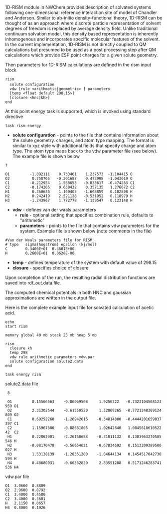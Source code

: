 1D-RISM module in NWChem provides description of solvated systems
following one-dimensional reference interaction site of model of
Chandler and Anderson. Similar to ab-initio density-functional theory,
1D-RISM can be thought of as an approach where discrete particle
representation of solvent degrees of freedom is replaced by average
density field. Unlike traditional continuum solvation model, this
density based representation is inherently inhomogenous and incorporates
specific molecular features of the solvent. In the current
implementation, 1D-RISM is not directly coupled to QM calculations but
presumed to be used as a post processing step after QM calculations
which provide ESP point charges for a given solute geometry.

Then parameters for 1D-RISM calculations are defined in the rism input
block

`rism`  
`  solute configuration `<filename>  
`  vdw [rule <arithmetic|geometric> ] parameters `<filename>` `  
`  [temp <float default 298.15>]`  
`  [closure <hnc|kh>]`  
`end`

At this point energy task is supported, which is invoked using standard
directive

`task rism energy`

  - **solute configuration** - points to the file that contains
    information about the solute geometry. charges, and atom type
    mapping. The format is similar to xyz style with additional fields
    that specify charge and atom type. The atom type maps back to the
    vdw parameter file (see below). The example file is shown below

`7`  
  
`O1         -1.092111    0.733461    1.237573  -1.104415 O`  
`O2          0.758765   -0.201687    0.473908  -1.043019 O`  
`C1         -0.212954    1.568653   -0.833617  -0.474263 C1`  
`C2         -0.174205    0.630432    0.357135   1.276672 C2`  
`H1          0.360636    1.160405   -1.668859   0.102898 H`  
`H2          0.242419    2.521128   -0.531952   0.118979 H`  
`H3         -1.243967    1.772778   -1.139547   0.123148 H`

  - **vdw** - defines van der waals parameters
      - **rule** - optional setting that specifies combination rule,
        defaults to "arithmetic"
      - **parameters** - points to the file that contains vdw parameters
        for the system. Example file is shown below (note comments in
        the file)

`#Van der Waals parameters file for RISM `  
`# type   sigma(Angstrom) epsilon (kj/mol)`  
`C        0.3400E+01  0.3601E+00`  
`H        0.2600E+01  0.0628E-00`

  - **temp** - defines temperature of the system with default value of
    298.15
  - **closure** - specifies choice of closure

Upon completion of the run, the resulting radial distribution functions
are saved into rdf\_out.data file.

The computed chemical potentials in both HNC and gaussian approximations
are written in the output file.

Here is the complete example input file for solvated calculation of
acetic acid.

`echo`  
`start rism`  
  
`memory global 40 mb stack 23 mb heap 5 mb`  
  
`rism`  
`  closure kh`  
`  temp 298`  
`  vdw rule arithmetic parameters vdw.par`  
`  solute configuration solute2.data`  
`end`  
  
`task energy rism`

solute2.data
file

` 8`  
` `  
` O1         0.15566663    -0.86069508     1.9256322   -0.7323104568123959 O1`  
` O2         2.31302544    -0.61550520     1.32869265  -0.7721248369124809 O2`  
` C1         0.69252260    -1.26942616    -0.34814880  -0.4444201659837397 C1`  
` C2         1.15967680    -0.88531805     1.02642840   1.004561861052242  C2`  
` H1         0.22862001    -2.26160688    -0.31011132   0.1303963270585546 H`  
` H2        -0.08170478    -0.56654621    -0.67834692   0.1513209389506027 H`  
` H3         1.53138139    -1.28351200    -1.04644134   0.1454517042730594 H`  
` H4         0.48680931    -0.66362820     2.83551288   0.5171246283741536 H4`

vdw.par file

`O1  3.0660  0.8809`  
`O2  2.9600  0.8792`  
`C1  3.4000  0.4580`  
`C2  3.4000  0.3601`  
`H   2.1150  0.0657`  
`H4  0.8000  0.1926`
